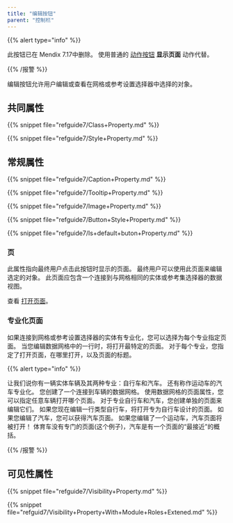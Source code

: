 ```yaml
---
title: "编辑按钮"
parent: "控制栏"
---
```


{{% alert type="info" %}}

此按钮已在 Mendix 7.17中删除。 使用普通的 [动作按钮](action-button) **显示页面** 动作代替。

{{% /报警 %}}

编辑按钮允许用户编辑或查看在网格或参考设置选择器中选择的对象。

## 共同属性

{{% snippet file="refguide7/Class+Property.md" %}}

{{% snippet file="refguide7/Style+Property.md" %}}

## 常规属性

{{% snippet file="refguide7/Caption+Property.md" %}}

{{% snippet file="refguide7/Tooltip+Property.md" %}}

{{% snippet file="refguide7/Image+Property.md" %}}

{{% snippet file="refguide7/Button+Style+Property.md" %}}

{{% snippet file="refguide7/Is+default+buton+Property.md" %}}

### 页

此属性指向最终用户点击此按钮时显示的页面。 最终用户可以使用此页面来编辑选定的对象。 此页面应包含一个连接到与网格相同的实体或参考集选择器的数据视图。

查看 [打开页面](opening-pages)。

### 专业化页面

如果连接到网格或参考设置选择器的实体有专业化，您可以选择为每个专业指定页面。 当您编辑数据网格中的一行时，将打开最特定的页面。 对于每个专业，您指定了打开页面，在哪里打开，以及页面的标题。

{{% alert type="info" %}}

让我们说你有一辆实体车辆及其两种专业：自行车和汽车。 还有称作运动车的汽车专业化。 您创建了一个连接到车辆的数据网格。 使用数据网格的页面属性，您可以指定任意车辆打开哪个页面。 对于专业自行车和汽车，您创建单独的页面来编辑它们。 如果您现在编辑一行类型自行车，将打开专为自行车设计的页面。 如果您编辑了汽车，您可以获得汽车页面。 如果您编辑了一个运动车，汽车页面将被打开！ 体育车没有专门的页面(这个例子)，汽车是有一个页面的“最接近”的概括。

{{% /报警 %}}

## 可见性属性

{{% snippet file="refguide7/Visibility+Property.md" %}}

{{% snippet file="refguid7/Visibility+Property+With+Module+Roles+Extened.md" %}}
